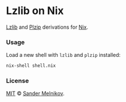 # Lzlib on Nix

[Lzlib][lzlib] and [Plzip][plzip] derivations for [Nix][nix].


### Usage

Load a new shell with `lzlib` and `plzip` installed:

```sh
nix-shell shell.nix
```


### License

[MIT][license-url] © [Sander Melnikov][maintainer-url].


[nix]: https://nixos.org/
[lzlib]: https://www.nongnu.org/lzip/lzlib.html
[plzip]: https://www.nongnu.org/lzip/plzip.html
[maintainer-url]: https://github.com/sandydoo
[license-url]: https://github.com/sandydoo/lzlib-on-nix/blob/main/LICENSE
